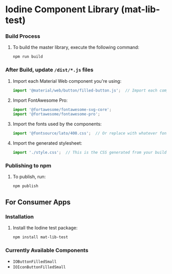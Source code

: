 

# Iodine Component Library (mat-lib-test)

### Build Process

1. To build the master library, execute the following command:
    ```bash
    npm run build
    ```

### After Build, update `/dist/*.js` files

1. Import each Material Web component you're using:
    ```javascript
    import '@material/web/button/filled-button.js';  // Import each component being used
    ```
    
2. Import FontAwesome Pro:
    ```javascript
    import '@fortawesome/fontawesome-svg-core';
    import '@fortawesome/fontawesome-pro';
    ```

3. Import the fonts used by the components:
    ```javascript
    import '@fontsource/lato/400.css';  // Or replace with whatever fonts your components use
    ```

4. Import the generated stylesheet:
    ```javascript
    import './style.css';  // This is the CSS generated from your build process
    ```

### Publishing to npm

1. To publish, run:
    ```bash
    npm publish
    ```

## For Consumer Apps

### Installation

1. Install the Iodine test package:
    ```bash
    npm install mat-lib-test
    ```

### Currently Available Components

- `IOButtonFilledSmall`
- `IOIconButtonFilledSmall`

